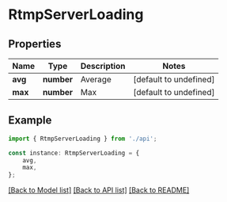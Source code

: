 # RtmpServerLoading


## Properties

Name | Type | Description | Notes
------------ | ------------- | ------------- | -------------
**avg** | **number** | Average | [default to undefined]
**max** | **number** | Max | [default to undefined]

## Example

```typescript
import { RtmpServerLoading } from './api';

const instance: RtmpServerLoading = {
    avg,
    max,
};
```

[[Back to Model list]](../README.md#documentation-for-models) [[Back to API list]](../README.md#documentation-for-api-endpoints) [[Back to README]](../README.md)
